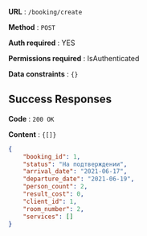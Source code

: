 **URL** : `/booking/create`

**Method** : `POST`

**Auth required** : YES

**Permissions required** : IsAuthenticated

**Data constraints** : `{}`

## Success Responses

**Code** : `200 OK`

**Content** : `{[]}`

```json
{
    "booking_id": 1,
    "status": "На подтверждении",
    "arrival_date": "2021-06-17",
    "departure_date": "2021-06-19",
    "person_count": 2,
    "result_cost": 0,
    "client_id": 1,
    "room_number": 2,
    "services": []
}
```
